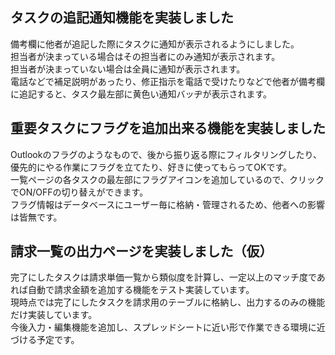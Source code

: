 ## タスクの追記通知機能を実装しました

備考欄に他者が追記した際にタスクに通知が表示されるようにしました。<br>
担当者が決まっている場合はその担当者にのみ通知が表示されます。<br>
担当者が決まっていない場合は全員に通知が表示されます。<br>
電話などで補足説明があったり、修正指示を電話で受けたりなどで他者が備考欄に追記すると、タスク最左部に黄色い通知バッヂが表示されます。

## 重要タスクにフラグを追加出来る機能を実装しました

Outlookのフラグのようなもので、後から振り返る際にフィルタリングしたり、優先的にやる作業にフラグを立てたり、好きに使ってもらってOKです。<br>
一覧ページの各タスクの最左部にフラグアイコンを追加しているので、クリックでON/OFFの切り替えができます。<br>
フラグ情報はデータベースにユーザー毎に格納・管理されるため、他者への影響は皆無です。

## 請求一覧の出力ページを実装しました（仮）

完了にしたタスクは請求単価一覧から類似度を計算し、一定以上のマッチ度であれば自動で請求金額を追加する機能をテスト実装しています。<br>
現時点では完了にしたタスクを請求用のテーブルに格納し、出力するのみの機能だけ実装しています。<br>
今後入力・編集機能を追加し、スプレッドシートに近い形で作業できる環境に近づける予定です。
